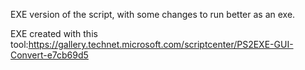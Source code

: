 EXE version of the script, with some changes to run better as an exe. 

EXE created with this tool:https://gallery.technet.microsoft.com/scriptcenter/PS2EXE-GUI-Convert-e7cb69d5
